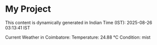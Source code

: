# My Project

This content is dynamically generated in Indian Time (IST): 2025-08-26 03:13:41 IST


Current Weather in Coimbatore:
Temperature: 24.88 °C
Condition: mist
